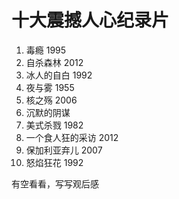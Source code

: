 # 十大震撼人心纪录片

1. 毒瘾 1995
2. 自杀森林 2012
3. 冰人的自白 1992
4. 夜与雾 1955
5. 核之殇 2006
6. 沉默的阴谋
7. 美式杀戮 1982
8. 一个食人狂的采访 2012
9. 保加利亚弃儿 2007
10. 怒焰狂花 1992

有空看看，写写观后感
